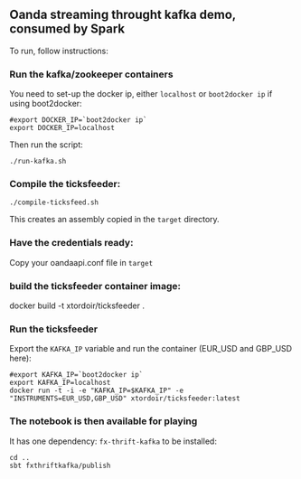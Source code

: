 ## Oanda streaming throught kafka demo, consumed by Spark

To run, follow instructions:

### Run the kafka/zookeeper containers

You need to set-up the docker ip, either ```localhost``` or ````boot2docker ip```` if using boot2docker:
```
#export DOCKER_IP=`boot2docker ip`
export DOCKER_IP=localhost
```

Then run the script:

```
./run-kafka.sh
```


### Compile the ticksfeeder:


```
./compile-ticksfeed.sh
```

This creates an assembly copied in the ```target```  directory.

### Have the credentials ready:

Copy your oandaapi.conf file in ```target```

### build the ticksfeeder container image:

docker build -t xtordoir/ticksfeeder .


### Run the ticksfeeder

Export the ```KAFKA_IP``` variable and run the container (EUR_USD and GBP_USD here):

```
#export KAFKA_IP=`boot2docker ip`
export KAFKA_IP=localhost
docker run -t -i -e "KAFKA_IP=$KAFKA_IP" -e "INSTRUMENTS=EUR_USD,GBP_USD" xtordoir/ticksfeeder:latest
```

### The notebook is then available for playing

It has one dependency: ```fx-thrift-kafka``` to be installed:

```
cd ..
sbt fxthriftkafka/publish
```

